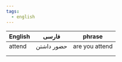 ```yaml
---
tags:
  - english
---
```


| English | فارسی      | phrase         |
| ------- | ---------- | -------------- |
| attend  | حضور داشتن | are you attend |
|         |            |                |
|         |            |                |
